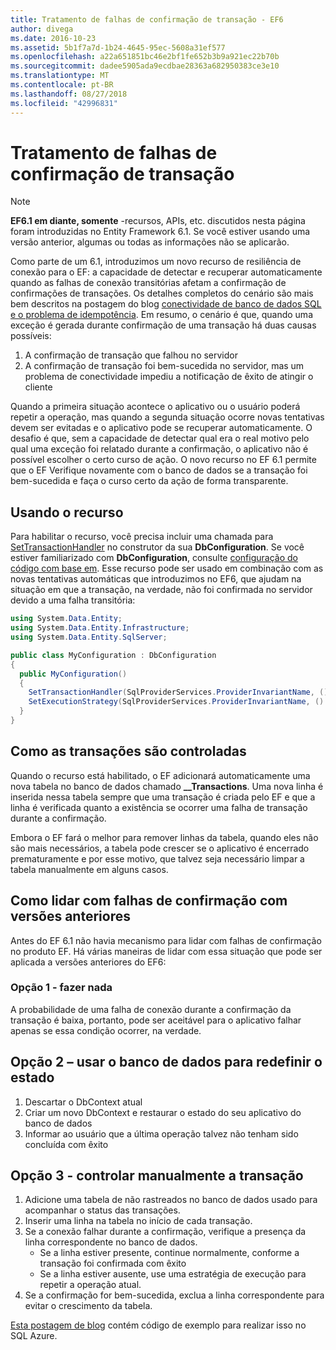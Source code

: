 ```yaml
---
title: Tratamento de falhas de confirmação de transação - EF6
author: divega
ms.date: 2016-10-23
ms.assetid: 5b1f7a7d-1b24-4645-95ec-5608a31ef577
ms.openlocfilehash: a22a651851bc46e2bf1fe652b3b9a921ec22b70b
ms.sourcegitcommit: dadee5905ada9ecdbae28363a682950383ce3e10
ms.translationtype: MT
ms.contentlocale: pt-BR
ms.lasthandoff: 08/27/2018
ms.locfileid: "42996831"
---
```

# <a name="handling-transaction-commit-failures"></a>Tratamento de falhas de confirmação de transação
> [!NOTE]
> **EF6.1 em diante, somente** -recursos, APIs, etc. discutidos nesta página foram introduzidas no Entity Framework 6.1. Se você estiver usando uma versão anterior, algumas ou todas as informações não se aplicarão.  

Como parte de um 6.1, introduzimos um novo recurso de resiliência de conexão para o EF: a capacidade de detectar e recuperar automaticamente quando as falhas de conexão transitórias afetam a confirmação de confirmações de transações. Os detalhes completos do cenário são mais bem descritos na postagem do blog [conectividade de banco de dados SQL e o problema de idempotência](http://blogs.msdn.com/b/adonet/archive/2013/03/11/sql-database-connectivity-and-the-idempotency-issue.aspx).  Em resumo, o cenário é que, quando uma exceção é gerada durante confirmação de uma transação há duas causas possíveis:  

1. A confirmação de transação que falhou no servidor
2. A confirmação de transação foi bem-sucedida no servidor, mas um problema de conectividade impediu a notificação de êxito de atingir o cliente  

Quando a primeira situação acontece o aplicativo ou o usuário poderá repetir a operação, mas quando a segunda situação ocorre novas tentativas devem ser evitadas e o aplicativo pode se recuperar automaticamente. O desafio é que, sem a capacidade de detectar qual era o real motivo pelo qual uma exceção foi relatado durante a confirmação, o aplicativo não é possível escolher o certo curso de ação. O novo recurso no EF 6.1 permite que o EF Verifique novamente com o banco de dados se a transação foi bem-sucedida e faça o curso certo da ação de forma transparente.  

## <a name="using-the-feature"></a>Usando o recurso  

Para habilitar o recurso, você precisa incluir uma chamada para [SetTransactionHandler](https://msdn.microsoft.com/library/system.data.entity.dbconfiguration.setdefaulttransactionhandler.aspx) no construtor da sua **DbConfiguration**. Se você estiver familiarizado com **DbConfiguration**, consulte [configuração do código com base em](~/ef6/fundamentals/configuring/code-based.md). Esse recurso pode ser usado em combinação com as novas tentativas automáticas que introduzimos no EF6, que ajudam na situação em que a transação, na verdade, não foi confirmada no servidor devido a uma falha transitória:  

``` csharp
using System.Data.Entity;
using System.Data.Entity.Infrastructure;
using System.Data.Entity.SqlServer;

public class MyConfiguration : DbConfiguration  
{
  public MyConfiguration()  
  {  
    SetTransactionHandler(SqlProviderServices.ProviderInvariantName, () => new CommitFailureHandler());  
    SetExecutionStrategy(SqlProviderServices.ProviderInvariantName, () => new SqlAzureExecutionStrategy());  
  }  
}
```  

## <a name="how-transactions-are-tracked"></a>Como as transações são controladas  

Quando o recurso está habilitado, o EF adicionará automaticamente uma nova tabela no banco de dados chamado **__Transactions**. Uma nova linha é inserida nessa tabela sempre que uma transação é criada pelo EF e que a linha é verificada quanto a existência se ocorrer uma falha de transação durante a confirmação.  

Embora o EF fará o melhor para remover linhas da tabela, quando eles não são mais necessários, a tabela pode crescer se o aplicativo é encerrado prematuramente e por esse motivo, que talvez seja necessário limpar a tabela manualmente em alguns casos.  

## <a name="how-to-handle-commit-failures-with-previous-versions"></a>Como lidar com falhas de confirmação com versões anteriores

Antes do EF 6.1 não havia mecanismo para lidar com falhas de confirmação no produto EF. Há várias maneiras de lidar com essa situação que pode ser aplicada a versões anteriores do EF6:  

### <a name="option-1---do-nothing"></a>Opção 1 - fazer nada  

A probabilidade de uma falha de conexão durante a confirmação da transação é baixa, portanto, pode ser aceitável para o aplicativo falhar apenas se essa condição ocorrer, na verdade.  

## <a name="option-2---use-the-database-to-reset-state"></a>Opção 2 – usar o banco de dados para redefinir o estado  

1. Descartar o DbContext atual  
2. Criar um novo DbContext e restaurar o estado do seu aplicativo do banco de dados  
3. Informar ao usuário que a última operação talvez não tenham sido concluída com êxito  

## <a name="option-3---manually-track-the-transaction"></a>Opção 3 - controlar manualmente a transação  

1. Adicione uma tabela de não rastreados no banco de dados usado para acompanhar o status das transações.  
2. Inserir uma linha na tabela no início de cada transação.  
3. Se a conexão falhar durante a confirmação, verifique a presença da linha correspondente no banco de dados.  
    - Se a linha estiver presente, continue normalmente, conforme a transação foi confirmada com êxito  
    - Se a linha estiver ausente, use uma estratégia de execução para repetir a operação atual.  
4. Se a confirmação for bem-sucedida, exclua a linha correspondente para evitar o crescimento da tabela.  

[Esta postagem de blog](http://blogs.msdn.com/b/adonet/archive/2013/03/11/sql-database-connectivity-and-the-idempotency-issue.aspx) contém código de exemplo para realizar isso no SQL Azure.  
